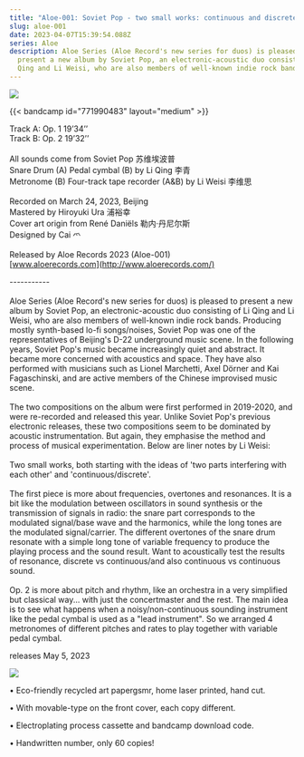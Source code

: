 ```yaml
---
title: "Aloe-001: Soviet Pop - two small works: continuous and discrete"
slug: aloe-001
date: 2023-04-07T15:39:54.088Z
series: Aloe
description: Aloe Series (Aloe Record's new series for duos) is pleased to
  present a new album by Soviet Pop, an electronic-acoustic duo consisting of Li
  Qing and Li Weisi, who are also members of well-known indie rock bands.
---
```

![](/images/uploads/two-small-works-continuous-and-discrete.jpg)

{{< bandcamp id="771990483" layout="medium" >}}

Track A: Op. 1 19’34’’\
Track B: Op. 2 19’32’’\
\
All sounds come from Soviet Pop 苏维埃波普\
Snare Drum (A) Pedal cymbal (B) by Li Qing 李青\
Metronome (B) Four-track tape recorder (A&B) by Li Weisi 李维思\
\
Recorded on March 24, 2023, Beijing\
Mastered by Hiroyuki Ura 浦裕幸\
Cover art origin from René Daniëls 勒内·丹尼尔斯\
Designed by Cai 爫\
\
Released by Aloe Records 2023 (Aloe-001)\
[www.aloerecords.com](http://www.aloerecords.com/)

\----------- \
\
Aloe Series (Aloe Record's new series for duos) is pleased to present a new album by Soviet Pop, an electronic-acoustic duo consisting of Li Qing and Li Weisi, who are also members of well-known indie rock bands. Producing mostly synth-based lo-fi songs/noises, Soviet Pop was one of the representatives of Beijing's D-22 underground music scene. In the following years, Soviet Pop's music became increasingly quiet and abstract. It became more concerned with acoustics and space. They have also performed with musicians such as Lionel Marchetti, Axel Dörner and Kai Fagaschinski, and are active members of the Chinese improvised music scene.\
\
The two compositions on the album were first performed in 2019-2020, and were re-recorded and released this year. Unlike Soviet Pop's previous electronic releases, these two compositions seem to be dominated by acoustic instrumentation. But again, they emphasise the method and process of musical experimentation. Below are liner notes by Li Weisi:\
\
Two small works, both starting with the ideas of 'two parts interfering with each other' and 'continuous/discrete'.\
\
The first piece is more about frequencies, overtones and resonances. It is a bit like the modulation between oscillators in sound synthesis or the transmission of signals in radio: the snare part corresponds to the modulated signal/base wave and the harmonics, while the long tones are the modulated signal/carrier. The different overtones of the snare drum resonate with a simple long tone of variable frequency to produce the playing process and the sound result. Want to acoustically test the results of resonance, discrete vs continuous/and also continuous vs continuous sound.\
\
Op. 2 is more about pitch and rhythm, like an orchestra in a very simplified but classical way... with just the concertmaster and the rest. The main idea is to see what happens when a noisy/non-continuous sounding instrument like the pedal cymbal is used as a "lead instrument". So we arranged 4 metronomes of different pitches and rates to play together with variable pedal cymbal. [](<>)

releases May 5, 2023

![](/images/uploads/l1126219.jpg)

• Eco-friendly recycled art papergsmr, home laser printed, hand cut.

• With movable-type on the front cover, each copy different.

• Electroplating process cassette and bandcamp download code.

• Handwritten number, only 60 copies!
